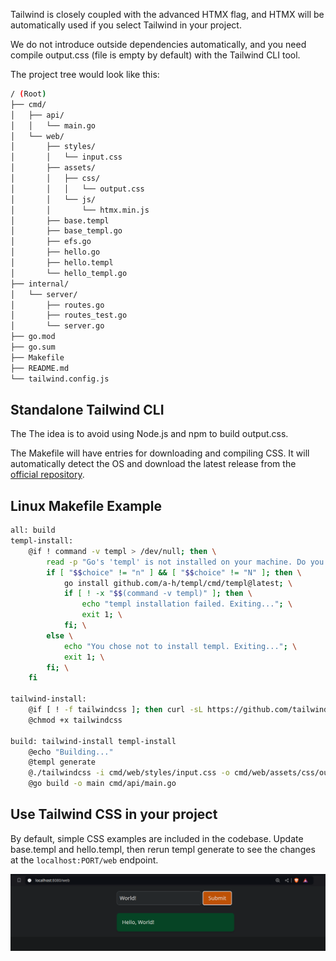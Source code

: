 Tailwind is closely coupled with the advanced HTMX flag, and HTMX will be automatically used if you select Tailwind in your project.

We do not introduce outside dependencies automatically, and you need compile output.css (file is empty by default) with the Tailwind CLI tool.

The project tree would look like this:
```bash
/ (Root)
├── cmd/
│   ├── api/
│   │   └── main.go
│   └── web/
│       ├── styles/
│       │   └── input.css
│       ├── assets/
│       │   ├── css/
│       │   │   └── output.css
│       │   └── js/
│       │       └── htmx.min.js
│       ├── base.templ
│       ├── base_templ.go
│       ├── efs.go
│       ├── hello.go
│       ├── hello.templ
│       └── hello_templ.go
├── internal/
│   └── server/
│       ├── routes.go
│       ├── routes_test.go
│       └── server.go
├── go.mod
├── go.sum
├── Makefile
├── README.md
└── tailwind.config.js
```

## Standalone Tailwind CLI

The The idea is to avoid using Node.js and npm to build output.css.

The Makefile will have entries for downloading and compiling CSS. It will automatically detect the OS and download the latest release from the [official repository](https://github.com/tailwindlabs/tailwindcss/releases).

## Linux Makefile Example
```bash
all: build
templ-install:
	@if ! command -v templ > /dev/null; then \
		read -p "Go's 'templ' is not installed on your machine. Do you want to install it? [Y/n] " choice; \
		if [ "$$choice" != "n" ] && [ "$$choice" != "N" ]; then \
			go install github.com/a-h/templ/cmd/templ@latest; \
			if [ ! -x "$$(command -v templ)" ]; then \
				echo "templ installation failed. Exiting..."; \
				exit 1; \
			fi; \
		else \
			echo "You chose not to install templ. Exiting..."; \
			exit 1; \
		fi; \
	fi

tailwind-install:
	@if [ ! -f tailwindcss ]; then curl -sL https://github.com/tailwindlabs/tailwindcss/releases/latest/download/tailwindcss-linux-x64 -o tailwindcss; fi
	@chmod +x tailwindcss

build: tailwind-install templ-install
	@echo "Building..."
	@templ generate
	@./tailwindcss -i cmd/web/styles/input.css -o cmd/web/assets/css/output.css
	@go build -o main cmd/api/main.go
```

## Use Tailwind CSS in your project

By default, simple CSS examples are included in the codebase.
Update base.templ and hello.templ, then rerun templ generate to see the changes at the `localhost:PORT/web` endpoint.

![Tailwind](../public/tailwind.png)


